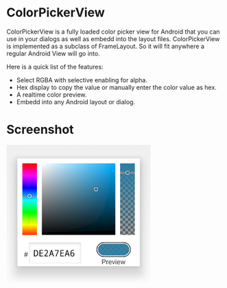 # ColorPickerView

ColorPickerView is a fully loaded color picker view for Android that you can use in your dialogs as well as embedd into the layout files. ColorPickerView is implemented as a subclass of FrameLayout. So it will fit anywhere a regular Android View will go into.

Here is a quick list of the features:
* Select RGBA with selective enabling for alpha.
* Hex display to copy the value or manually enter the color value as hex.
* A realtime color preview.
* Embedd into any Android layout or dialog.

# Screenshot
![Screenshot of ColorPickerView](https://github.com/SureshkumarKV/ColorPickerView/blob/master/images/capture.png)
